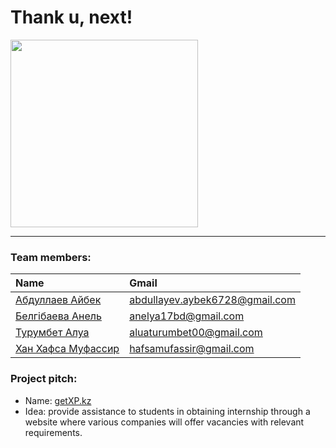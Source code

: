 # Thank u, next!


<img src="https://uip.me/wp-content/uploads/2015/04/next-630x462.jpg" height="300">


------------
### Team members:

| Name  |  Gmail |
| :------------ | :------------ |
| [Абдуллаев Айбек](http://github.com/abkabd "Абдуллаев Айбек")  | abdullayev.aybek6728@gmail.com  |
| [Белгібаева Анель](https://github.com/anelyaa1d "Белгібаева Анель") | anelya17bd@gmail.com  |
| [Турумбет Алуа](https://github.com/aluaat "Турумбет Алуа")  | aluaturumbet00@gmail.com  |
| [Хан Хафса Муфассир](https://github.com/hafsamufassir "Хан Хафса Муфассир") | hafsamufassir@gmail.com |


### Project pitch:
- Name: [getXP.kz](http://getxp.kz "getXP.kz")
- Idea: provide assistance to students in obtaining internship through a website where various companies will offer vacancies with relevant requirements.

